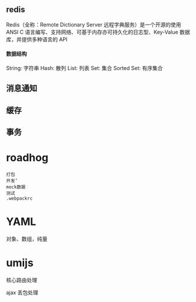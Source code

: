 ## redis

Redis（全称：Remote Dictionary Server 远程字典服务）是一个开源的使用 ANSI C 语言编写、支持网络、可基于内存亦可持久化的日志型、Key-Value 数据库，并提供多种语言的 API

#### 数据结构

String: 字符串
Hash: 散列
List: 列表
Set: 集合
Sorted Set: 有序集合

## 消息通知

## 缓存

## 事务

# roadhog

    打包
    开发‘
    mock数据
    测试
    .webpackrc

# YAML

对象、数组，纯量

# umijs

核心路由处理

ajax 丢包处理

